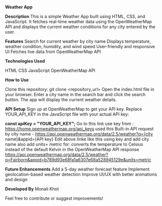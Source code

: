 **Weather App**

**Description**
This is a simple Weather App built using HTML, CSS, and JavaScript. It fetches real-time weather data using the OpenWeatherMap API and displays the current weather conditions for any city entered by the user.

**Features**
Search for current weather by city name
Displays temperature, weather condition, humidity, and wind speed
User-friendly and responsive UI
Fetches live data from OpenWeatherMap API

**Technologies Used**

HTML
CSS
JavaScript
OpenWeatherMap API

**How to Use**

Clone this repository:
git clone <repository_url>
Open the index.html file in your browser.
Enter a city name in the search bar and click the search button.
The app will display the current weather details.

**API Setup**
Sign up at OpenWeatherMap to get your API key.
Replace YOUR_API_KEY in the JavaScript file with your actual API key:

**const apiKey = "YOUR_API_KEY";**
Go to this link use key from : https://home.openweathermap.org/api_keys
used this Built-in API request by city name - https://api.openweathermap.org/data/2.5/weather?q={city name}&appid={API key}
Edit above linke like this using key and add city name also add units= metric for: converts the temperature to Celsius instead of the default Kelvin in the OpenWeatherMap API response
https://api.openweathermap.org/data/2.5/weather?q=Fairborn&appid=b789d93e68fa1a6307e68a528945129e&units=metric

**Future Enhancements**
Add a 5-day weather forecast feature
Implement geolocation-based weather detection
Improve UI/UX with better animations and design

**Developed By**
Monali Khot

Feel free to contribute or suggest improvements!

